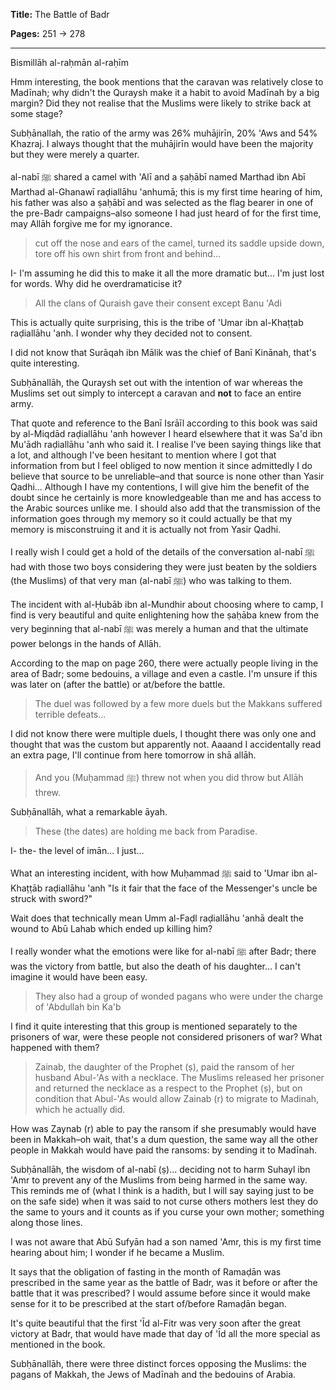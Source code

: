 **Title:** The Battle of Badr

**Pages:** 251 -> 278

---

Bismillāh al-raḥmān al-raḥīm

Hmm interesting, the book mentions that the caravan was relatively close to Madīnah; why didn't the Quraysh make it a habit to avoid Madīnah by a big margin? Did they not realise that the Muslims were likely to strike back at some stage?

Subḥānallah, the ratio of the army was 26% muhājirīn, 20% 'Aws and 54% Khazraj. I always thought that the muhājirīn would have been the majority but they were merely a quarter.

al-nabī ﷺ shared a camel with 'Alī and a ṣaḥābī named Marthad ibn Abī Marthad al-Ghanawī raḍiallāhu 'anhumā; this is my first time hearing of him, his father was also a ṣaḥābī and was selected as the flag bearer in one of the pre-Badr campaigns–also someone I had just heard of for the first time, may Allāh forgive me for my ignorance.

> cut off the nose and ears of the camel, turned its saddle upside down, tore off his own shirt from front and behind...

I- I'm assuming he did this to make it all the more dramatic but... I'm just lost for words. Why did he overdramaticise it?

> All the clans of Quraish gave their consent except Banu 'Adi

This is actually quite surprising, this is the tribe of 'Umar ibn al-Khaṭṭab raḍiallāhu 'anh. I wonder why they decided not to consent.

I did not know that Surāqah ibn Mālik was the chief of Banī Kinānah, that's quite interesting.

Subḥānallāh, the Quraysh set out with the intention of war whereas the Muslims set out simply to intercept a caravan and **not** to face an entire army.

That quote and reference to the Banī Isrāīl according to this book was said by al-Miqdād raḍiallāhu 'anh however I heard elsewhere that it was Sa'd ibn Mu'ādh raḍiallāhu 'anh who said it. I realise I've been saying things like that a lot, and although I've been hesitant to mention where I got that information from but I feel obliged to now mention it since admittedly I do believe that source to be unreliable–and that source is none other than Yasir Qadhi... Although I have my contentions, I will give him the benefit of the doubt since he certainly is more knowledgeable than me and has access to the Arabic sources unlike me. I should also add that the transmission of the information goes through my memory so it could actually be that my memory is misconstruing it and it is actually not from Yasir Qadhi.

I really wish I could get a hold of the details of the conversation al-nabī ﷺ had with those two boys considering they were just beaten by the soldiers (the Muslims) of that very man (al-nabī ﷺ) who was talking to them.

The incident with al-Ḥubāb ibn al-Mundhir about choosing where to camp, I find is very beautiful and quite enlightening how the ṣaḥāba knew from the very beginning that al-nabī ﷺ was merely a human and that the ultimate power belongs in the hands of Allāh.

According to the map on page 260, there were actually people living in the area of Badr; some bedouins, a village and even a castle. I'm unsure if this was later on (after the battle) or at/before the battle.

> The duel was followed by a few more duels but the Makkans suffered terrible defeats...

I did not know there were multiple duels, I thought there was only one and thought that was the custom but apparently not. Aaaand I accidentally read an extra page, I'll continue from here tomorrow in shā allāh.

> And you (Muḥammad ﷺ) threw not when you did throw but Allāh threw.

Subḥānallāh, what a remarkable āyah.

> These (the dates) are holding me back from Paradise.

I- the- the level of imān... I just...

What an interesting incident, with how Muḥammad ﷺ said to 'Umar ibn al-Khaṭṭāb raḍiallāhu 'anh "Is it fair that the face of the Messenger's uncle be struck with sword?"

Wait does that technically mean Umm al-Faḍl raḍiallāhu 'anhā dealt the wound to Abū Lahab which ended up killing him?

I really wonder what the emotions were like for al-nabī ﷺ after Badr; there was the victory from battle, but also the death of his daughter... I can't imagine it would have been easy.

> They also had a group of wonded pagans who were under the charge of 'Abdullah bin Ka'b 

I find it quite interesting that this group is mentioned separately to the prisoners of war, were these people not considered prisoners of war? What happened with them?

> Zainab, the daughter of the Prophet (ṣ), paid the ransom of her husband Abul-'As with a necklace. The Muslims released her prisoner and returned the necklace as a respect to the Prophet (ṣ), but on condition that Abul-'As would allow Zainab (r) to migrate to Madinah, which he actually did.

How was Zaynab (r) able to pay the ransom if she presumably would have been in Makkah–oh wait, that's a dum question, the same way all the other people in Makkah would have paid the ransoms: by sending it to Madīnah.

Subḥānallāh, the wisdom of al-nabī (ṣ)... deciding not to harm Suhayl ibn 'Amr to prevent any of the Muslims from being harmed in the same way. This reminds me of (what I think is a hadith, but I will say saying just to be on the safe side) when it was said to not curse others mothers lest they do the same to yours and it counts as if you curse your own mother; something along those lines.

I was not aware that Abū Sufyān had a son named 'Amr, this is my first time hearing about him; I wonder if he became a Muslim.

It says that the obligation of fasting in the month of Ramaḍān was prescribed in the same year as the battle of Badr, was it before or after the battle that it was prescribed? I would assume before since it would make sense for it to be prescribed at the start of/before Ramaḍān began.

It's quite beautiful that the first 'Īd al-Fitr was very soon after the great victory at Badr, that would have made that day of 'Īd all the more special as mentioned in the book.

Subḥānallāh, there were three distinct forces opposing the Muslims: the pagans of Makkah, the Jews of Madīnah and the bedouins of Arabia.